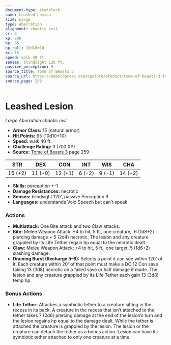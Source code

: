 ```yaml
---
document-type: statblock
name: Leashed Lesion
size: Large
type: Aberration
alignment: chaotic evil
cr: 3
xp: 700
hp: 65
hp_roll: 10d10+10
ac: 15
speed: walk 40 ft.
senses: blindsight 120 ft. 
passive_perception: 9
source_title: Tome of Beasts 3
source_url: https://koboldpress.com/kpstore/product/tome-of-beasts-3-for-5th-edition/
source_page: 259
---
```


# Leashed Lesion

*Large* *Aberration* *chaotic evil*

- **Armor Class:** 15 (natural armor)
- **Hit Points:** 65 (10d10+10)
- **Speed:** walk 40 ft.
- **Challenge Rating:** 3 (700 XP)
- **Source:** [Tome of Beasts 3](https://koboldpress.com/kpstore/product/tome-of-beasts-3-for-5th-edition/) page 259

| STR | DEX | CON | INT | WIS | CHA |
| --- | --- | --- | --- | --- | --- |
| 15 (+2) | 11 (+0) | 12 (+1) | 6 (-2) | 9 (-1) | 14 (+2) |

- **Skills:** perception +-1
- **Damage Resistances:** necrotic
- **Senses:** blindsight 120', passive Perception 9
- **Languages:** understands Void Speech but can’t speak

### Actions

- **Multiattack:** One Bite attack and two Claw attacks.
- **Bite:** Melee Weapon Attack: +4 to hit, 5 ft., one creature,. 6 (1d8+2) piercing damage + 5 (2d4) necrotic. The lesion and any creature grappled by its Life Tether regain hp equal to the necrotic dealt.
- **Claw:** Melee Weapon Attack: +4 to hit, 5 ft., one target, 5 (1d6+2) slashing damage.
- **Draining Burst (Recharge 5–6):** Selects a point it can see within 120' of it. Each creature within 20' of that point must make a DC 12 Con save taking 13 (3d8) necrotic on a failed save or half damage if made. The lesion and any creature grappled by its Life Tether each gain 13 (3d8) temp hp.

### Bonus Actions

- **Life Tether:** Attaches a symbiotic tether to a creature sitting in the recess in its back. A creature in the recess that isn’t attached to the tether takes 7 (2d6) piercing damage at the end of the lesion’s turn and the lesion regains hp equal to the damage dealt. While the tether is attached the creature is grappled by the lesion. The lesion or the creature can detach the tether as a bonus action. Lesion can have its symbiotic tether attached to only one creature at a time.
